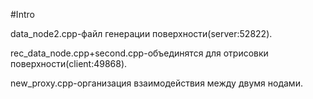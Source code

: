 #Intro

data_node2.cpp-файл генерации поверхности(server:52822).

rec_data_node.cpp+second.cpp-объединятся для отрисовки поверхности(client:49868).

new_proxy.cpp-организация взаимодействия между двумя нодами.
